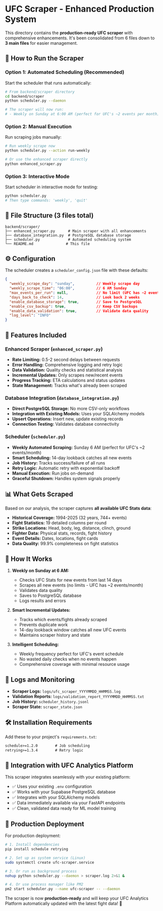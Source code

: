 # UFC Scraper - Enhanced Production System

This directory contains the **production-ready UFC scraper** with comprehensive enhancements. It's been consolidated from 6 files down to **3 main files** for easier management.

## 🚀 How to Run the Scraper

### **Option 1: Automated Scheduling (Recommended)**

Start the scheduler that runs automatically:

```bash
# From backend/scraper directory
cd backend/scraper
python scheduler.py --daemon

# The scraper will now run:
# - Weekly on Sunday at 6:00 AM (perfect for UFC's ~2 events per month)
```

### **Option 2: Manual Execution**

Run scraping jobs manually:

```bash
# Run weekly scrape now
python scheduler.py --action run-weekly

# Or use the enhanced scraper directly
python enhanced_scraper.py
```

### **Option 3: Interactive Mode**

Start scheduler in interactive mode for testing:

```bash
python scheduler.py
# Then type commands: 'weekly', 'quit'
```

## 📁 File Structure (3 files total)

```
backend/scraper/
├── enhanced_scraper.py      # Main scraper with all enhancements
├── database_integration.py  # PostgreSQL database storage  
├── scheduler.py             # Automated scheduling system
└── README.md               # This file
```

## ⚙️ Configuration

The scheduler creates a `scheduler_config.json` file with these defaults:

```json
{
  "weekly_scrape_day": "sunday",          // Weekly scrape day
  "weekly_scrape_time": "06:00",          // 6 AM Sunday
  "max_events_per_run": null,             // No limit (UFC has ~2 events/month)
  "days_back_to_check": 14,               // Look back 2 weeks
  "enable_database_storage": true,        // Save to PostgreSQL
  "enable_csv_backup": true,              // Keep CSV backups
  "enable_data_validation": true,         // Validate data quality
  "log_level": "INFO"
}
```

## 🔧 Features Included

### **Enhanced Scraper (`enhanced_scraper.py`)**
- **Rate Limiting:** 0.5-2 second delays between requests
- **Error Handling:** Comprehensive logging and retry logic
- **Data Validation:** Quality checks and statistical analysis
- **Incremental Updates:** Only scrapes new/recent events
- **Progress Tracking:** ETA calculations and status updates
- **State Management:** Tracks what's already been scraped

### **Database Integration (`database_integration.py`)**
- **Direct PostgreSQL Storage:** No more CSV-only workflows
- **Integration with Existing Models:** Uses your SQLAlchemy models
- **Upsert Operations:** Insert new, update existing records
- **Connection Testing:** Validates database connectivity

### **Scheduler (`scheduler.py`)**
- **Weekly Automated Scraping:** Sunday 6 AM (perfect for UFC's ~2 events/month)
- **Smart Scheduling:** 14-day lookback catches all new events
- **Job History:** Tracks success/failure of all runs
- **Retry Logic:** Automatic retry with exponential backoff
- **Manual Execution:** Run jobs on-demand
- **Graceful Shutdown:** Handles system signals properly

## 📊 What Gets Scraped

Based on our analysis, the scraper captures **all available UFC Stats data**:

- **Historical Coverage:** 1994-2025 (32 years, 744+ events)
- **Fight Statistics:** 19 detailed columns per round
- **Strike Locations:** Head, body, leg, distance, clinch, ground
- **Fighter Data:** Physical stats, records, fight history
- **Event Details:** Dates, locations, fight cards
- **Data Quality:** 99.9% completeness on fight statistics

## 🔄 How It Works

1. **Weekly on Sunday at 6 AM:**
   - Checks UFC Stats for new events from last 14 days
   - Scrapes all new events (no limits - UFC has ~2 events/month)
   - Validates data quality
   - Saves to PostgreSQL database
   - Logs results and errors

2. **Smart Incremental Updates:**
   - Tracks which events/fights already scraped
   - Prevents duplicate work
   - 14-day lookback window catches all new UFC events
   - Maintains scraper history and state

3. **Intelligent Scheduling:**
   - Weekly frequency perfect for UFC's event schedule
   - No wasted daily checks when no events happen
   - Comprehensive coverage with minimal resource usage

## 📝 Logs and Monitoring

- **Scraper Logs:** `logs/ufc_scraper_YYYYMMDD_HHMMSS.log`
- **Validation Reports:** `logs/validation_report_YYYYMMDD_HHMMSS.txt`
- **Job History:** `scheduler_history.jsonl`
- **Scraper State:** `scraper_state.json`

## 🛠️ Installation Requirements

Add these to your project's `requirements.txt`:

```txt
schedule>=1.2.0        # Job scheduling
retrying>=1.3.4        # Retry logic
```

## 🔗 Integration with UFC Analytics Platform

This scraper integrates seamlessly with your existing platform:

- ✅ Uses your existing `.env` configuration
- ✅ Works with your Supabase PostgreSQL database  
- ✅ Integrates with your SQLAlchemy models
- ✅ Data immediately available via your FastAPI endpoints
- ✅ Clean, validated data ready for ML model training

## 🚦 Production Deployment

For production deployment:

```bash
# 1. Install dependencies
pip install schedule retrying

# 2. Set up as system service (Linux)
sudo systemctl create ufc-scraper.service

# 3. Or run as background process
nohup python scheduler.py --daemon > scraper.log 2>&1 &

# 4. Or use process manager like PM2
pm2 start scheduler.py --name ufc-scraper -- --daemon
```

The scraper is now **production-ready** and will keep your UFC Analytics Platform automatically updated with the latest fight data! 🥊